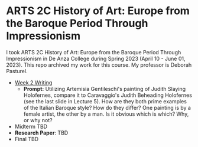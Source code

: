 # ARTS 2C History of Art: Europe from the Baroque Period Through Impressionism

I took ARTS 2C History of Art: Europe from the Baroque Period Through Impressionism in De Anza College during Spring 2023 (April 10 - June 01, 2023). This repo archived my work for this course. My professor is Deborah Pasturel.
* [Week 2 Writing](ARTS2CWeek2Writing.pdf)
  * **Prompt:** Utilizing Artemisia Gentileschi's painting of Judith Slaying Holofernes, compare it to Caravaggio's Judith Beheading Holofernes (see the last slide in Lecture 5). How are they both prime examples of the Italian Baroque style? How do they differ? One painting is by a female artist, the other by a man. Is it obvious which is which? Why, or why not? 
* Midterm TBD
* **Research Paper**: TBD
* Final TBD
